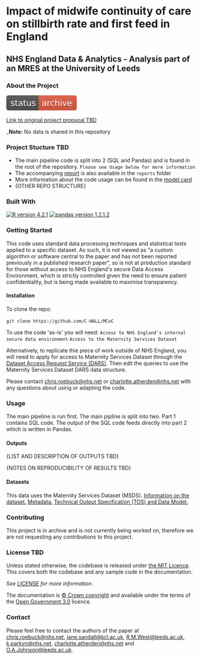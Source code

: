 # Impact of midwife continuity of care on stillbirth rate and first feed in England 
## NHS England Data & Analytics - Analysis part of an MRES at the University of Leeds

### About the Project

[![status: archive](https://github.com/GIScience/badges/raw/master/status/archive.svg)](https://github.com/GIScience/badges#archive)

[Link to original project propsoal TBD](https://nhsx.github.io/nhsx-internship-projects/)

_**Note:** No data is shared in this repository 

### Project Stucture TBD

- The main pipeline code is split into 2 (SQL and Pandas) and is found in the root of the repository. `Please see Usage below for more information`
- The accompanying [report](./reports/report.pdf) is also available in the `reports` folder
- More information about the code usage can be found in the [model card](./model_card.md)
- {OTHER REPO STRUCTURE}

### Built With

[![R version 4.2.1 ](https://img.shields.io/badge/R-v4.2.1-blue.svg)]([https://www.r-project.org/])
[![pandas version 1.2.1.2 ](https://img.shields.io/badge/pandas-v1.21.2-blue.svg)]([https://pandas.pydata.org/pandas-docs/stable/whatsnew/v1.2.1.html#])

### Getting Started
This code uses standard data processing techniques and statistical tests applied to a specific dataset. 
As such, it is not viewed as "a custom algorithm or software central to the paper and has not been reported previously in a published research paper", so is not at production standard for those without access to NHS England's secure Data Access Environment, 
which is strictly controlled given the need to ensure patient confidentiality, but is being made available to maximise transparency.

#### Installation

To clone the repo:

`git clone https://github.com/C-HALL/MCoC`

To use the code 'as-is' you will need:
 `Access to NHS England's internal secure data environment`
 `Access to the Maternity Services Dataset`

Alternatively, to replicate thie piece of work outside of NHS England, you will need to apply for access to Maternity Services Dataset through the [Dataset Access Request Service (DARS)](https://digital.nhs.uk/services/data-access-request-service-dars#apply-through-dars-online). Then edit the queries to use the Maternity Services Dataset DARS data structure.


Please contact [chris.roebuck@nhs.net](mailto:chris.roebuck@nhs.net) or [charlotte.atherden@nhs.net](mailto:charlotte.atherden@nhs.net) with any questions about using or adapting the code. 

### Usage
The main pipeline is run first. The main pipline is split into two. Part 1 contains SQL code. The output of the SQL code feeds directly into part 2 which is written in Pandas. 

#### Outputs
{LIST AND DESCRIPTION OF OUTPUTS TBD}

{NOTES ON REPRODUCIBILITY OF RESULTS TBD}

#### Datasets
This data uses the Maternity Services Dataset (MSDS).
[Information on the dataset.](https://digital.nhs.uk/data-and-information/data-collections-and-data-sets/data-sets/maternity-services-data-set/)
[Metadata.](https://digital.nhs.uk/data-and-information/data-collections-and-data-sets/data-sets/maternity-services-data-set/guidance?area=metadata)
[Technical Output Specification (TOS) and Data Model.](https://digital.nhs.uk/data-and-information/data-collections-and-data-sets/data-sets/maternity-services-data-set/tools-and-guidance)

### Contributing

This project is in archive and is not currently being worked on, therefore we are not requesting any contributions to this project.  

### License TBD

Unless stated otherwise, the codebase is released under [the MIT Licence][mit].
This covers both the codebase and any sample code in the documentation.

_See [LICENSE](./LICENSE) for more information._

The documentation is [© Crown copyright][copyright] and available under the terms
of the [Open Government 3.0][ogl] licence.

[mit]: LICENCE
[copyright]: http://www.nationalarchives.gov.uk/information-management/re-using-public-sector-information/uk-government-licensing-framework/crown-copyright/
[ogl]: http://www.nationalarchives.gov.uk/doc/open-government-licence/version/3/

### Contact

Please feel free to contact the authors of the paper at [chris.roebuck@nhs.net](mailto:chris.roebuck@nhs.net), [jane.sandall@kcl.ac.uk](mailto:jane.sandall@kcl.ac.uk), [R.M.West@leeds.ac.uk](mailto:R.M.West@leeds.ac.uk), [k.parkyn@nhs.net](mailto:k.parkyn@nhs.net), [charlotte.atherden@nhs.net](mailto:charlotte.atherden@nhs.net) and [O.A.Johnson@leeds.ac.uk](mailto:O.A.Johnson@leeds.ac.uk). 

<!-- ### Acknowledgements -->


